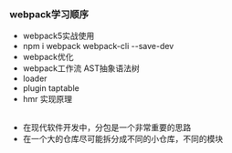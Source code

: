 ### webpack学习顺序
- webpack5实战使用   
- npm i webpack webpack-cli --save-dev  
- webpack优化
- webpack工作流 AST抽象语法树
- loader
- plugin taptable
- hmr 实现原理

## 
- 在现代软件开发中，分包是一个非常重要的思路
- 在一个大的仓库尽可能拆分成不同的小仓库，不同的模块